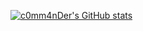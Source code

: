 [![c0mm4nDer's GitHub stats](https://github-readme-stats.vercel.app/api?username=c0mm4nDer)](https://github.com/c0mm4nDer/github-readme-stats)
